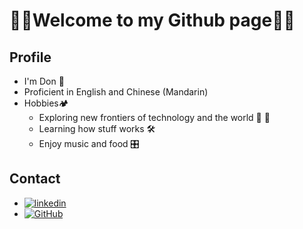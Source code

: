 # 🎉🎉Welcome to my Github page🎉🎉 

## Profile 
- I'm Don 🦔
- Proficient in English and Chinese (Mandarin)
- Hobbies🏕️
  - Exploring new frontiers of technology and the world 🎇 🌠
  - Learning how stuff works 🛠️
  - Enjoy music and food 🎛️


## Contact
- [![linkedin]][linkedin-url]
- [![GitHub]][GitHub-url]



<!---
TheGreatReee/TheGreatReee is a ✨ special ✨ repository because its `README.md` (this file) appears on your GitHub profile.
You can click the Preview link to take a look at your changes.
--->

<!-- MARKDOWN LINKS & IMAGES -->
<!-- https://github.com/Ileriayo/markdown-badges -->

[C]: https://img.shields.io/badge/c-%2300599C.svg?style=for-the-badge&logo=c&logoColor=white
[C++]: https://img.shields.io/badge/c++-%2300599C.svg?style=for-the-badge&logo=c%2B%2B&logoColor=white
[C#]: https://img.shields.io/badge/c%23-%23239120.svg?style=for-the-badge&logo=c-sharp&logoColor=white
[CSS3]: https://img.shields.io/badge/css3-%231572B6.svg?style=for-the-badge&logo=css3&logoColor=white
[HTML5]: https://img.shields.io/badge/html5-%23E34F26.svg?style=for-the-badge&logo=html5&logoColor=white
[Java]: https://img.shields.io/badge/java-%23ED8B00.svg?style=for-the-badge&logo=java&logoColor=white
[JavaScript]: https://img.shields.io/badge/javascript-%23323330.svg?style=for-the-badge&logo=javascript&logoColor=%23F7DF1E
[Markdown]: https://img.shields.io/badge/markdown-%23000000.svg?style=for-the-badge&logo=markdown&logoColor=white
[PHP]: https://img.shields.io/badge/php-%23777BB4.svg?style=for-the-badge&logo=php&logoColor=white
[Python]: https://img.shields.io/badge/python-3670A0?style=for-the-badge&logo=python&logoColor=ffdd54

[CentOS]: https://img.shields.io/badge/cent%20os-002260?style=for-the-badge&logo=centos&logoColor=F0F0F0
[Linux]: https://img.shields.io/badge/Linux-FCC624?style=for-the-badge&logo=linux&logoColor=black
[Windows]: https://img.shields.io/badge/Windows-0078D6?style=for-the-badge&logo=windows&logoColor=white
[AWS]: https://img.shields.io/badge/AWS-%23FF9900.svg?style=for-the-badge&logo=amazon-aws&logoColor=white
[Google Cloud]: https://img.shields.io/badge/GoogleCloud-%234285F4.svg?style=for-the-badge&logo=google-cloud&logoColor=white
[Arduino]: https://img.shields.io/badge/-Arduino-00979D?style=for-the-badge&logo=Arduino&logoColor=white
[Raspberry Pi]: https://img.shields.io/badge/-RaspberryPi-C51A4A?style=for-the-badge&logo=Raspberry-Pi


[Apache]: https://img.shields.io/badge/apache-%23D42029.svg?style=for-the-badge&logo=apache&logoColor=white
[Django]: https://img.shields.io/badge/django-%23092E20.svg?style=for-the-badge&logo=django&logoColor=white

[Git]: https://img.shields.io/badge/git-%23F05033.svg?style=for-the-badge&logo=git&logoColor=white
[GitHub]: https://img.shields.io/badge/github-%23121011.svg?style=for-the-badge&logo=github&logoColor=white
[GitHub-url]: https://github.com/TheGreatReee
[Linkedin]: https://img.shields.io/badge/linkedin-%230077B5.svg?style=for-the-badge&logo=linkedin&logoColor=white
[linkedin-url]: https://www.linkedin.com/in/don-lim/
